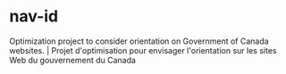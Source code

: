 # nav-id
Optimization project to consider orientation on Government of Canada websites.  |  Projet d'optimisation pour envisager l'orientation sur les sites Web du gouvernement du Canada
